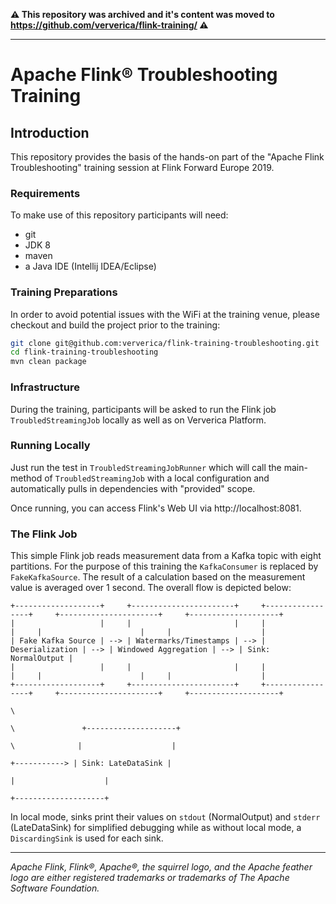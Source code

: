 
**⚠️ This repository was archived and it's content was moved to https://github.com/ververica/flink-training/ ⚠️**

---

# Apache Flink® Troubleshooting Training

## Introduction

This repository provides the basis of the hands-on part of the "Apache Flink Troubleshooting" training session at Flink Forward Europe 2019.  

### Requirements

To make use of this repository participants will need:

* git
* JDK 8
* maven
* a Java IDE (Intellij IDEA/Eclipse)

### Training Preparations

In order to avoid potential issues with the WiFi at the training venue, please checkout and build the project prior to the training:

```bash
git clone git@github.com:ververica/flink-training-troubleshooting.git
cd flink-training-troubleshooting
mvn clean package
```

### Infrastructure

During the training, participants will be asked to run the Flink job `TroubledStreamingJob` locally as well as on Ververica Platform.

### Running Locally

Just run the test in `TroubledStreamingJobRunner` which will call the main-method of `TroubledStreamingJob` with a local configuration and automatically pulls in dependencies with "provided" scope.

Once running, you can access Flink's Web UI via http://localhost:8081.

### The Flink Job

This simple Flink job reads measurement data from a Kafka topic with eight partitions. For the purpose of this training the `KafkaConsumer` is replaced by `FakeKafkaSource`. The result of a calculation based on the measurement value is averaged over 1 second. The overall flow is depicted below:

```
+-------------------+     +-----------------------+     +-----------------+     +----------------------+     +--------------------+
|                   |     |                       |     |                 |     |                      |     |                    |
| Fake Kafka Source | --> | Watermarks/Timestamps | --> | Deserialization | --> | Windowed Aggregation | --> | Sink: NormalOutput |
|                   |     |                       |     |                 |     |                      |     |                    |
+-------------------+     +-----------------------+     +-----------------+     +----------------------+     +--------------------+
                                                                                            \
                                                                                             \               +--------------------+
                                                                                              \              |                    |
                                                                                               +-----------> | Sink: LateDataSink |    
                                                                                                             |                    |
                                                                                                             +--------------------+
```

In local mode, sinks print their values on `stdout` (NormalOutput) and `stderr` (LateDataSink) for simplified debugging while as without local mode, a `DiscardingSink` is used for each sink.

----

*Apache Flink, Flink®, Apache®, the squirrel logo, and the Apache feather logo are either registered trademarks or trademarks of The Apache Software Foundation.*
